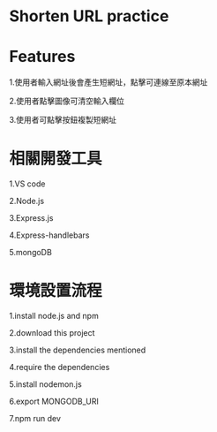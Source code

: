 # Shorten URL practice

# Features
1.使用者輸入網址後會產生短網址，點擊可連線至原本網址

2.使用者點擊圖像可清空輸入欄位

3.使用者可點擊按鈕複製短網址

# 相關開發工具
1.VS code

2.Node.js

3.Express.js 

4.Express-handlebars

5.mongoDB

# 環境設置流程
1.install node.js and npm

2.download this project

3.install the dependencies mentioned

4.require the dependencies

5.install nodemon.js

6.export MONGODB_URI

7.npm run dev
